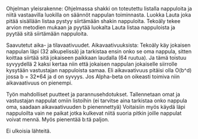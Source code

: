 Ohjelman yleisrakenne:
Ohjelmassa shakki on toteutettu listalla nappuloita ja niitä vastaavilla luokilla on säännöt nappulan toiminnasta. Luokka Lauta joka pitää sisällään listaa pystyy siirtämään shakin nappuloita.
Tekoäly tekee arvion metodien mukaan ja pyytää luokalta Lauta listaa nappuloista ja pyytää sitä siirtämään nappuloita.

Saavutetut aika- ja tilavaativuudet.
Aikavaativuuksista: Tekoäly käy jokaisen nappulan läpi (32 alkupelissä) ja tarkistaa ensin onko se oma nappula, sitten koittaa siirtää sitä jokaiseen paikkaan laudalla (64 ruutua). Ja tämä toistuu syvyydellä 2 kaksi kertaa niin että jokaisen nappulan jokaiselle siirrolle kysytään vastustajan nappuloista samaa. Eli aikavaativuus pitäisi olla O(b^d) jossa b = 32*64 ja d on syvyys. Jos Alpha-beta on oikeasti toimiva niin aikavaativuus on pienempi.

Työn mahdolliset puutteet ja parannusehdotukset.
Tallennetaan omat ja vastustajan nappulat omiin listoihin (ei tarvitse aina tarkistaa onko nappula oma, saadaan aikavaativuuden b pienennettyä) Voitaisiin myös käydä läpi nappuloilta vain ne paikat jotka kulkevat niitä suoria pitkin joille nappulat voivat mennä. Myös pienentää b:tä paljon.

Ei ulkoisia lähteitä.
